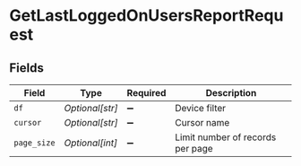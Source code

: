 # GetLastLoggedOnUsersReportRequest


## Fields

| Field                            | Type                             | Required                         | Description                      |
| -------------------------------- | -------------------------------- | -------------------------------- | -------------------------------- |
| `df`                             | *Optional[str]*                  | :heavy_minus_sign:               | Device filter                    |
| `cursor`                         | *Optional[str]*                  | :heavy_minus_sign:               | Cursor name                      |
| `page_size`                      | *Optional[int]*                  | :heavy_minus_sign:               | Limit number of records per page |